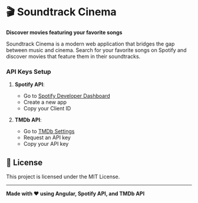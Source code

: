 # 🎬 Soundtrack Cinema

**Discover movies featuring your favorite songs**

Soundtrack Cinema is a modern web application that bridges the gap between music and cinema. Search for your favorite songs on Spotify and discover movies that feature them in their soundtracks.

### API Keys Setup

1. **Spotify API**:
   - Go to [Spotify Developer Dashboard](https://developer.spotify.com/dashboard)
   - Create a new app
   - Copy your Client ID

2. **TMDb API**:
   - Go to [TMDb Settings](https://www.themoviedb.org/settings/api)
   - Request an API key
   - Copy your API key

## 📄 License

This project is licensed under the MIT License.

---

**Made with ❤️ using Angular, Spotify API, and TMDb API**
